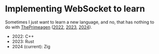 # Implementing WebSocket to learn

Sometimes I just want to learn a new language, and no, that has nothing to do
with [ThePrimeagen](https://twitter.com/ThePrimeagen) (<a href="data:text/html,<script>alert('I know, C++, but let me cook, I just did not know ThePrimeagen back then, so do not blame me for choosing C++....');</script>">2022</a>,
[2023](https://twitter.com/ThePrimeagen/status/1634328728137265155),
[2024](https://twitter.com/ThePrimeagen/status/1761068465253744641)).

- 2022: C++
- 2023: Rust
- 2024 (current): Zig

